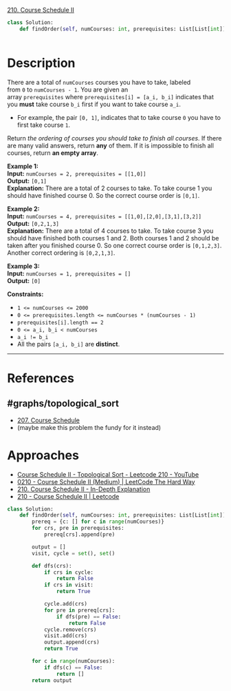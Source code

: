 [210. Course Schedule II](https://leetcode.com/problems/course-schedule-ii/)

```python
class Solution:
    def findOrder(self, numCourses: int, prerequisites: List[List[int]]) -> List[int]:
        
```

# Description

There are a total of `numCourses` courses you have to take, labeled from `0` to `numCourses - 1`. You are given an array `prerequisites` where `prerequisites[i] = [a_i, b_i]` indicates that you **must** take course `b_i` first if you want to take course `a_i`.

- For example, the pair `[0, 1]`, indicates that to take course `0` you have to first take course `1`.

Return _the ordering of courses you should take to finish all courses_. If there are many valid answers, return **any** of them. If it is impossible to finish all courses, return **an empty array**.

**Example 1:**  
**Input:** `numCourses = 2, prerequisites = [[1,0]]`  
**Output:** `[0,1]`  
**Explanation:** There are a total of 2 courses to take. To take course 1 you should have finished course 0. So the correct course order is `[0,1]`.

**Example 2:**  
**Input:** `numCourses = 4, prerequisites = [[1,0],[2,0],[3,1],[3,2]]`  
**Output:** `[0,2,1,3]`  
**Explanation:** There are a total of 4 courses to take. To take course 3 you should have finished both courses 1 and 2. Both courses 1 and 2 should be taken after you finished course 0.
So one correct course order is `[0,1,2,3]`. Another correct ordering is `[0,2,1,3]`.

**Example 3:**  
**Input:** `numCourses = 1, prerequisites = []`  
**Output:** `[0]`

**Constraints:**
- `1 <= numCourses <= 2000`
- `0 <= prerequisites.length <= numCourses * (numCourses - 1)`
- `prerequisites[i].length == 2`
- `0 <= a_i, b_i < numCourses`
- `a_i != b_i`
- All the pairs `[a_i, b_i]` are **distinct**.

---



# References


## #graphs/topological_sort 
- [207. Course Schedule](207.%20Course%20Schedule.md)
- (maybe make this problem the fundy for it instead)





# Approaches


- [Course Schedule II - Topological Sort - Leetcode 210 - YouTube](https://www.youtube.com/watch?v=Akt3glAwyfY&list=PLPe9IkX86X3y5m_MvtNu2ughxsvkqUNKr&index=88)
- [0210 - Course Schedule II (Medium) | LeetCode The Hard Way](https://leetcodethehardway.com/solutions/0200-0299/course-schedule-ii-medium)
- [210. Course Schedule II - In-Depth Explanation](https://algo.monster/liteproblems/210)
- [210 - Course Schedule II | Leetcode](https://leetcode.ca/2016-06-27-210-Course-Schedule-II/)




```python
class Solution:
    def findOrder(self, numCourses: int, prerequisites: List[List[int]]) -> List[int]:
        prereq = {c: [] for c in range(numCourses)}
        for crs, pre in prerequisites:
            prereq[crs].append(pre)

        output = []
        visit, cycle = set(), set()

        def dfs(crs):
            if crs in cycle:
                return False
            if crs in visit:
                return True

            cycle.add(crs)
            for pre in prereq[crs]:
                if dfs(pre) == False:
                    return False
            cycle.remove(crs)
            visit.add(crs)
            output.append(crs)
            return True

        for c in range(numCourses):
            if dfs(c) == False:
                return []
        return output

```